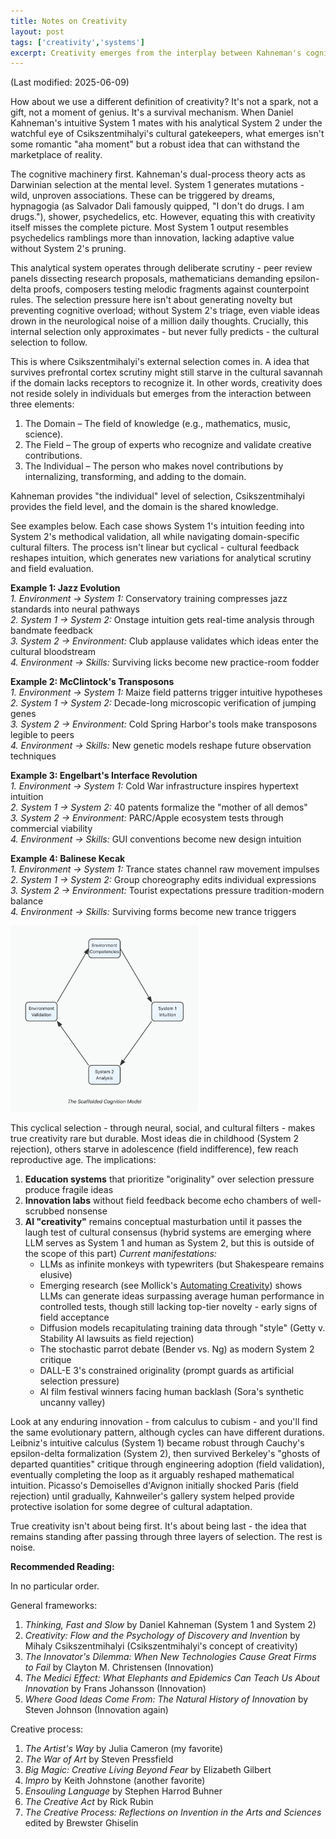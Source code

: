 ```yaml
---
title: Notes on Creativity
layout: post
tags: ['creativity','systems']
excerpt: Creativity emerges from the interplay between Kahneman's cognitive systems and Csikszentmihalyi's cultural selection.
---
```

(Last modified: 2025-06-09)

How about we use a different definition of creativity? It's not a spark, not a gift, not a moment of genius. It's a survival mechanism. When Daniel Kahneman's intuitive System 1 mates with his analytical System 2 under the watchful eye of Csikszentmihalyi's cultural gatekeepers, what emerges isn't some romantic "aha moment" but a robust idea that can withstand the marketplace of reality.

The cognitive machinery first. Kahneman's dual-process theory acts as Darwinian selection at the mental level. System 1 generates mutations - wild, unproven associations. These can be triggered by dreams, hypnagogia (as Salvador Dali famously quipped, "I don't do drugs. I am drugs."), shower, psychedelics, etc. However, equating this with creativity itself misses the complete picture. Most System 1 output resembles psychedelics ramblings more than innovation, lacking adaptive value without System 2's pruning. 

This analytical system operates through deliberate scrutiny - peer review panels dissecting research proposals, mathematicians demanding epsilon-delta proofs, composers testing melodic fragments against counterpoint rules. The selection pressure here isn't about generating novelty but preventing cognitive overload; without System 2's triage, even viable ideas drown in the neurological noise of a million daily thoughts. Crucially, this internal selection only approximates - but never fully predicts - the cultural selection to follow.

This is where Csikszentmihalyi's external selection comes in. A idea that survives prefrontal cortex scrutiny might still starve in the cultural savannah if the domain lacks receptors to recognize it. In other words, creativity does not reside solely in individuals but emerges from the interaction between three elements:
1.	The Domain – The field of knowledge (e.g., mathematics, music, science).
2.	The Field – The group of experts who recognize and validate creative contributions.
3.	The Individual – The person who makes novel contributions by internalizing, transforming, and adding to the domain.

Kahneman provides "the individual" level of selection, Csikszentmihalyi provides the field level, and the domain is the shared knowledge.

See examples below. Each case shows System 1's intuition feeding into System 2's methodical validation, all while navigating domain-specific cultural filters. The process isn't linear but cyclical - cultural feedback reshapes intuition, which generates new variations for analytical scrutiny and field evaluation.

**Example 1: Jazz Evolution**  
*1. Environment → System 1:* Conservatory training compresses jazz standards into neural pathways  
*2. System 1 → System 2:* Onstage intuition gets real-time analysis through bandmate feedback  
*3. System 2 → Environment:* Club applause validates which ideas enter the cultural bloodstream  
*4. Environment → Skills:* Surviving licks become new practice-room fodder  

**Example 2: McClintock's Transposons**  
*1. Environment → System 1:* Maize field patterns trigger intuitive hypotheses  
*2. System 1 → System 2:* Decade-long microscopic verification of jumping genes  
*3. System 2 → Environment:* Cold Spring Harbor's tools make transposons legible to peers  
*4. Environment → Skills:* New genetic models reshape future observation techniques  

**Example 3: Engelbart's Interface Revolution**  
*1. Environment → System 1:* Cold War infrastructure inspires hypertext intuition  
*2. System 1 → System 2:* 40 patents formalize the "mother of all demos"  
*3. System 2 → Environment:* PARC/Apple ecosystem tests through commercial viability  
*4. Environment → Skills:* GUI conventions become new design intuition  

**Example 4: Balinese Kecak**  
*1. Environment → System 1:* Trance states channel raw movement impulses  
*2. System 1 → System 2:* Group choreography edits individual expressions  
*3. System 2 → Environment:* Tourist expectations pressure tradition-modern balance  
*4. Environment → Skills:* Surviving forms become new trance triggers  

<img src="/assets/images/creativity_scaffold.png" alt="Creativity Cycle" width="300" style="margin: 0 auto;">

This cyclical selection - through neural, social, and cultural filters - makes true creativity rare but durable. Most ideas die in childhood (System 2 rejection), others starve in adolescence (field indifference), few reach reproductive age. The implications:

1. **Education systems** that prioritize "originality" over selection pressure produce fragile ideas
2. **Innovation labs** without field feedback become echo chambers of well-scrubbed nonsense
3. **AI "creativity"** remains conceptual masturbation until it passes the laugh test of cultural consensus (hybrid systems are emerging where LLM serves as System 1 and human as System 2, but this is outside of the scope of this part)
   *Current manifestations:*  
   - LLMs as infinite monkeys with typewriters (but Shakespeare remains elusive)  
   - Emerging research (see Mollick's [Automating Creativity](https://www.oneusefulthing.org/p/automating-creativity)) shows LLMs can generate ideas surpassing average human performance in controlled tests, though still lacking top-tier novelty - early signs of field acceptance
   - Diffusion models recapitulating training data through "style" (Getty v. Stability AI lawsuits as field rejection)  
   - The stochastic parrot debate (Bender vs. Ng) as modern System 2 critique  
   - DALL-E 3's constrained originality (prompt guards as artificial selection pressure)  
   - AI film festival winners facing human backlash (Sora's synthetic uncanny valley)

Look at any enduring innovation - from calculus to cubism - and you'll find the same evolutionary pattern, although cycles can have different durations. Leibniz's intuitive calculus (System 1) became robust through Cauchy's epsilon-delta formalization (System 2), then survived Berkeley's "ghosts of departed quantities" critique through engineering adoption (field validation), eventually completing the loop as it arguably reshaped mathematical intuition. Picasso's Demoiselles d'Avignon initially shocked Paris (field rejection) until gradually, Kahnweiler's gallery system helped provide protective isolation for some degree of cultural adaptation.

True creativity isn't about being first. It's about being last - the idea that remains standing after passing through three layers of selection. The rest is noise.

**Recommended Reading:**

In no particular order. 

General frameworks:

1. *Thinking, Fast and Slow* by Daniel Kahneman (System 1 and System 2)
2. *Creativity: Flow and the Psychology of Discovery and Invention* by Mihaly Csikszentmihalyi (Csikszentmihalyi's concept of creativity)
3. *The Innovator's Dilemma: When New Technologies Cause Great Firms to Fail* by Clayton M. Christensen (Innovation)
4. *The Medici Effect: What Elephants and Epidemics Can Teach Us About Innovation* by Frans Johansson (Innovation)
5. *Where Good Ideas Come From: The Natural History of Innovation* by Steven Johnson (Innovation again)

Creative process:

1. *The Artist's Way* by Julia Cameron (my favorite)
2. *The War of Art* by Steven Pressfield
3. *Big Magic: Creative Living Beyond Fear* by Elizabeth Gilbert
4. *Impro* by Keith Johnstone (another favorite)
5. *Ensouling Language* by Stephen Harrod Buhner
6. *The Creative Act* by Rick Rubin
7. *The Creative Process: Reflections on Invention in the Arts and Sciences* edited by Brewster Ghiselin 

